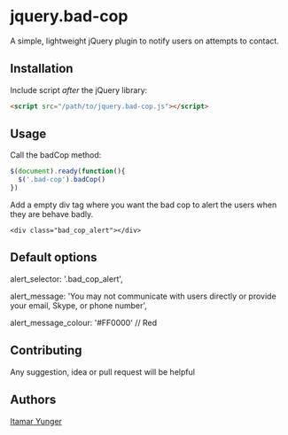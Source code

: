 # jquery.bad-cop

A simple, lightweight jQuery plugin to notify users on attempts to contact.

## Installation

Include script *after* the jQuery library:

```html
<script src="/path/to/jquery.bad-cop.js"></script>
```

## Usage

Call the badCop method:

```javascript
$(document).ready(function(){
  $('.bad-cop').badCop()
})
```

Add a empty div tag where you want the bad cop to alert the users when they are behave badly.
```
<div class="bad_cop_alert"></div>
```

## Default options

alert_selector: '.bad_cop_alert',

alert_message: 'You may not communicate with users directly or provide your email, Skype, or phone number',

alert_message_colour: '#FF0000' // Red

## Contributing

Any suggestion, idea or pull request will be helpful


## Authors

[Itamar Yunger](http://linkedin.com/in/itamaryu)
